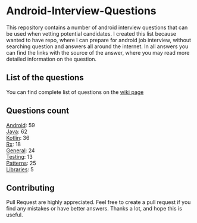 # Android-Interview-Questions

This repository contains a number of android interview questions that can be used when vetting potential candidates. I created this list because wanted to have repo, where I can prepare for android job interview, without searching question and answers all around the internet. In all answers you can find the links with the source of the answer, where you may read more detailed information on the question.

## List of the questions
You can find complete list of questions on the [wiki page](https://github.com/Kirchhoff-/Android-Interview-Questions/wiki)

## Questions count

[Android](https://github.com/Kirchhoff-/Android-Interview-Questions/tree/master/Android): 59  
[Java](https://github.com/Kirchhoff-/Android-Interview-Questions/tree/master/Java): 62  
[Kotlin](https://github.com/Kirchhoff-/Android-Interview-Questions/tree/master/Kotlin): 36  
[Rx](https://github.com/Kirchhoff-/Android-Interview-Questions/tree/master/Rx): 18  
[General](https://github.com/Kirchhoff-/Android-Interview-Questions/tree/master/General): 24  
[Testing](https://github.com/Kirchhoff-/Android-Interview-Questions/tree/master/Testing): 13  
[Patterns](https://github.com/Kirchhoff-/Android-Interview-Questions/tree/master/Patterns): 25  
[Libraries](https://github.com/Kirchhoff-/Android-Interview-Questions/tree/master/Libraries): 5


## Contributing
Pull Request are highly appreciated. Feel free to create a pull request if you find any mistakes or have better answers. Thanks a lot, and hope this is useful.
